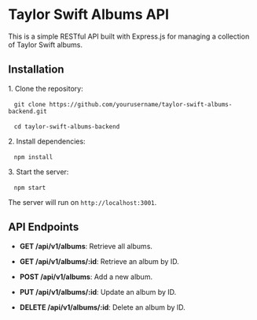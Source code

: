 
# Taylor Swift Albums API

This is a simple RESTful API built with Express.js for managing a collection of Taylor Swift albums.

## Installation

1\. Clone the repository:

   `git clone https://github.com/yourusername/taylor-swift-albums-backend.git`

   `cd taylor-swift-albums-backend`

2\. Install dependencies:

   `npm install`


3\. Start the server:

   `npm start`

The server will run on `http://localhost:3001`.

## API Endpoints

- **GET /api/v1/albums**: Retrieve all albums.

- **GET /api/v1/albums/:id**: Retrieve an album by ID.

- **POST /api/v1/albums**: Add a new album.

- **PUT /api/v1/albums/:id**: Update an album by ID.

- **DELETE /api/v1/albums/:id**: Delete an album by ID.
